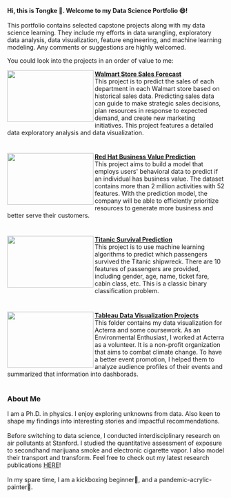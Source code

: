 
**Hi, this is Tongke :raising_hand:. Welcome to my Data Science Portfolio :smile:!**<br>
<br>This portfolio contains selected capstone projects along with my data science learning. They include my efforts in data wrangling, exploratory data analysis, data visualization, feature engineering, and machine learning modeling. Any comments or suggestions are highly welcomed. 

You could look into the projects in an order of value to me:

<img align="left" width="200" height="120" src="https://github.com/tkkkkkz/Data_Science_Projects/blob/f3ce50cda28cfcc16f3959409f31a27b13baaffc/Walmart%20Sales%20Forecast/walmart-milpitas.jpg"> **[Walmart Store Sales Forecast](//github.com/tkkkkkz/Data_Science_Projects/tree/main/Walmart%20Sales%20Forecast)**<br>
This project is to predict the sales of each department in each Walmart store based on historical sales data. Predicting sales data can guide to make strategic sales decisions, plan resources in response to expected demand, and create new marketing initiatives. This project features a detailed data exploratory analysis and data visualization. 
#
<img align="left" width="200" height="120" src="https://github.com/tkkkkkz/Data_Science_Projects/blob/945a154ccdf640dfa618159599a3855eeb2afb56/Predicting%20Red%20Hat%20Business%20Value/Business-Value-1280x720.jpg">**[Red Hat Business Value Prediction](//github.com/tkkkkkz/Data_Science_Projects/tree/main/Predicting%20Red%20Hat%20Business%20Value)**<br>
This project aims to build a model that employs users' behavioral data to predict if an individual has business value. The dataset contains more than 2 million activities with 52 features. With the prediction model, the company will be able to efficiently prioritize resources to generate more business and better serve their customers.
#
<img align="left" width="200" height="120" src="https://github.com/tkkkkkz/Data_Science_Projects/blob/0233155191970a378eb1346467251516951436c3/Titanic/St%C3%B6wer_Titanic.jpg">**[Titanic Survival Prediction](https://github.com/tkkkkkz/Data_Science_Projects/tree/main/Titanic)**<br>
This project is to use machine learning algorithms to predict which passengers survived the Titanic shipwreck. There are 10 features of passengers are provided, including gender, age, name, ticket fare, cabin class, etc. This is a classic binary classification problem. 
#
<img align="left" width="200" height="130" src="https://github.com/tkkkkkz/Data_Science_Projects/blob/e327a747ee42dbaa0c291d689f4e5be286ca9ff8/Data%20Visualization_Tableau/Acterra-Logo.jpg">**[Tableau Data Visualization Projects](https://github.com/tkkkkkz/Data_Science_Projects/tree/main/Data%20Visualization_Tableau)**<br>
This folder contains my data visualization for Acterra and some coursework. As an Environmental Enthusiast, I worked at Acterra as a volunteer. It is a non-profit organization that aims to combat climate change. To have a better event promotion, I helped them to analyze audience profiles of their events and summarized that information into dashborads.
#

### About Me
I am a Ph.D. in physics. I enjoy exploring unknowns from data. Also keen to shape my findings into interesting stories and impactful recommendations. 
<br><br>
Before switching to data science, I conducted interdisciplinary research on air pollutants at Stanford. I studied the quantitative assessment of exposure to secondhand marijuana smoke and electronic cigarette vapor. I also model their transport and transform. Feel free to check out my latest research publications [HERE](https://scholar.google.com/citations?user=L5rUhVwAAAAJ&hl=en)!
<br><br>
In my spare time, I am a kickboxing beginner🥊, and a pandemic-acrylic-painter🎨. 
